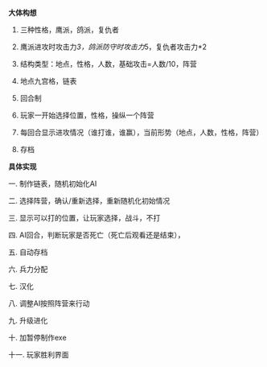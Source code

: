 **大体构想**

1. 三种性格，鹰派，鸽派，复仇者

2. 鹰派进攻时攻击力*3，鸽派防守时攻击力*5，复仇者攻击力*2

3. 结构类型：地点，性格，人数，基础攻击=人数/10，阵营

4. 地点九宫格，链表

5. 回合制

6. 玩家一开始选择位置，性格，操纵一个阵营

7. 每回合显示进攻情况（谁打谁，谁赢），当前形势（地点，人数，性格，阵营）

8. 存档

 

 

**具体实现**

一.  制作链表，随机初始化AI

二.  选择阵营，确认/重新选择，重新随机化初始情况

三.  显示可以打的位置，让玩家选择，战斗，不打

四.  AI回合，判断玩家是否死亡（死亡后观看还是结束），

五.  自动存档

六.  兵力分配

七.  汉化

八.  调整AI按照阵营来行动

九.  升级进化

十.  加暂停制作exe

十一.      玩家胜利界面